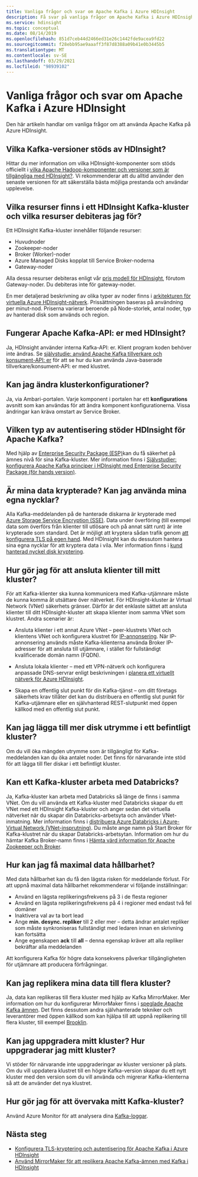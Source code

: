 ```yaml
---
title: Vanliga frågor och svar om Apache Kafka i Azure HDInsight
description: Få svar på vanliga frågor om Apache Kafka i Azure HDInsight, en hanterad Hadoop-moln tjänst.
ms.service: hdinsight
ms.topic: conceptual
ms.date: 08/14/2019
ms.openlocfilehash: 851d7ceb44d2466ed31e26c1442fde9acea9fd22
ms.sourcegitcommit: f28ebb95ae9aaaff3f87d8388a09b41e0b3445b5
ms.translationtype: MT
ms.contentlocale: sv-SE
ms.lasthandoff: 03/29/2021
ms.locfileid: "98939102"
---
```

# <a name="frequently-asked-questions-about-apache-kafka-in-azure-hdinsight"></a>Vanliga frågor och svar om Apache Kafka i Azure HDInsight

Den här artikeln handlar om vanliga frågor om att använda Apache Kafka på Azure HDInsight.

## <a name="what-kafka-versions-are-supported-by-hdinsight"></a>Vilka Kafka-versioner stöds av HDInsight?

Hittar du mer information om vilka HDInsight-komponenter som stöds officiellt i [vilka Apache Hadoop-komponenter och versioner som är tillgängliga med HDInsight?](../hdinsight-component-versioning.md#supported-hdinsight-versions). Vi rekommenderar att du alltid använder den senaste versionen för att säkerställa bästa möjliga prestanda och användar upplevelse.

## <a name="what-resources-are-provided-in-an-hdinsight-kafka-cluster-and-what-resources-am-i-charged-for"></a>Vilka resurser finns i ett HDInsight Kafka-kluster och vilka resurser debiteras jag för?

Ett HDInsight Kafka-kluster innehåller följande resurser:

* Huvudnoder
* Zookeeper-noder
* Broker (Worker)-noder 
* Azure Managed Disks kopplat till Service Broker-noderna
* Gateway-noder

Alla dessa resurser debiteras enligt vår [pris modell för HDInsight](https://azure.microsoft.com/pricing/details/hdinsight/), förutom Gateway-noder. Du debiteras inte för gateway-noder.

En mer detaljerad beskrivning av olika typer av noder finns i [arkitekturen för virtuella Azure HDInsight-nätverk](../hdinsight-virtual-network-architecture.md). Prissättningen baseras på användning per minut-nod. Priserna varierar beroende på Node-storlek, antal noder, typ av hanterad disk som används och region.

## <a name="do-apache-kafka-apis-work-with-hdinsight"></a>Fungerar Apache Kafka-API: er med HDInsight?

Ja, HDInsight använder interna Kafka-API: er. Klient program koden behöver inte ändras. Se [självstudie: använd Apache Kafka tillverkare och konsument-API: er](./apache-kafka-producer-consumer-api.md) för att se hur du kan använda Java-baserade tillverkare/konsument-API: er med klustret.

## <a name="can-i-change-cluster-configurations"></a>Kan jag ändra klusterkonfigurationer?

Ja, via Ambari-portalen. Varje komponent i portalen har ett **konfigurations** avsnitt som kan användas för att ändra komponent konfigurationerna. Vissa ändringar kan kräva omstart av Service Broker.

## <a name="what-type-of-authentication-does-hdinsight-support-for-apache-kafka"></a>Vilken typ av autentisering stöder HDInsight för Apache Kafka?

Med hjälp av [Enterprise Security Package (ESP)](../domain-joined/apache-domain-joined-architecture.md)kan du få säkerhet på ämnes nivå för sina Kafka-kluster. Mer information finns i [Självstudier: konfigurera Apache Kafka principer i HDInsight med Enterprise Security Package (för hands version)](../domain-joined/apache-domain-joined-run-kafka.md).

## <a name="is-my-data-encrypted-can-i-use-my-own-keys"></a>Är mina data krypterade? Kan jag använda mina egna nycklar?

Alla Kafka-meddelanden på de hanterade diskarna är krypterade med [Azure Storage Service Encryption (SSE)](../../storage/common/storage-service-encryption.md). Data under överföring (till exempel data som överförs från klienter till utlösare och på annat sätt runt) är inte krypterade som standard. Det är möjligt att kryptera sådan trafik genom [att konfigurera TLS på egen hand](./apache-kafka-ssl-encryption-authentication.md). Med HDInsight kan du dessutom hantera sina egna nycklar för att kryptera data i vila. Mer information finns i [kund hanterad nyckel disk kryptering](../disk-encryption.md).

## <a name="how-do-i-connect-clients-to-my-cluster"></a>Hur gör jag för att ansluta klienter till mitt kluster?

För att Kafka-klienter ska kunna kommunicera med Kafka-utjämnare måste de kunna komma åt utsättare över nätverket. För HDInsight-kluster är Virtual Network (VNet) säkerhets gränser. Därför är det enklaste sättet att ansluta klienter till ditt HDInsight-kluster att skapa klienter inom samma VNet som klustret. Andra scenarier är:

* Ansluta klienter i ett annat Azure VNet – peer-klustrets VNet och klientens VNet och konfigurera klustret för [IP-annonsering](apache-kafka-connect-vpn-gateway.md#configure-kafka-for-ip-advertising). När IP-annonsering används måste Kafka-klienterna använda Broker IP-adresser för att ansluta till utjämnare, i stället för fullständigt kvalificerade domän namn (FQDN).

* Ansluta lokala klienter – med ett VPN-nätverk och konfigurera anpassade DNS-servrar enligt beskrivningen i [planera ett virtuellt nätverk för Azure HDInsight](../hdinsight-plan-virtual-network-deployment.md).

* Skapa en offentlig slut punkt för din Kafka-tjänst – om ditt företags säkerhets krav tillåter det kan du distribuera en offentlig slut punkt för Kafka-utjämnare eller en självhanterad REST-slutpunkt med öppen källkod med en offentlig slut punkt.

## <a name="can-i-add-more-disk-space-on-an-existing-cluster"></a>Kan jag lägga till mer disk utrymme i ett befintligt kluster?

Om du vill öka mängden utrymme som är tillgängligt för Kafka-meddelanden kan du öka antalet noder. Det finns för närvarande inte stöd för att lägga till fler diskar i ett befintligt kluster.

## <a name="can-a-kafka-cluster-work-with-databricks"></a>Kan ett Kafka-kluster arbeta med Databricks? 

Ja, Kafka-kluster kan arbeta med Databricks så länge de finns i samma VNet. Om du vill använda ett Kafka-kluster med Databricks skapar du ett VNet med ett HDInsight Kafka-kluster och anger sedan det virtuella nätverket när du skapar din Databricks-arbetsyta och använder VNet-inmatning. Mer information finns i [distribuera Azure Databricks i Azure-Virtual Network (VNet-insprutning)](/azure/databricks/administration-guide/cloud-configurations/azure/vnet-inject). Du måste ange namn på Start Broker för Kafka-klustret när du skapar Databricks-arbetsytan. Information om hur du hämtar Kafka Broker-namn finns i [Hämta värd information för Apache Zookeeper och Broker](./apache-kafka-get-started.md#getkafkainfo).

## <a name="how-can-i-have-maximum-data-durability"></a>Hur kan jag få maximal data hållbarhet?

Med data hållbarhet kan du få den lägsta risken för meddelande förlust. För att uppnå maximal data hållbarhet rekommenderar vi följande inställningar:

* Använd en lägsta replikeringsfrekvens på 3 i de flesta regioner
* Använd en lägsta replikeringsfrekvens på 4 i regioner med endast två fel domäner
* Inaktivera val av ta bort lead
* Ange **min. desync. repliker** till 2 eller mer – detta ändrar antalet repliker som måste synkroniseras fullständigt med ledaren innan en skrivning kan fortsätta
* Ange egenskapen **ack** till **all** – denna egenskap kräver att alla repliker bekräftar alla meddelanden

Att konfigurera Kafka för högre data konsekvens påverkar tillgängligheten för utjämnare att producera förfrågningar.

## <a name="can-i-replicate-my-data-to-multiple-clusters"></a>Kan jag replikera mina data till flera kluster?

Ja, data kan replikeras till flera kluster med hjälp av Kafka MirrorMaker. Mer information om hur du konfigurerar MirrorMaker finns i [speglade Apache Kafka ämnen](apache-kafka-mirroring.md). Det finns dessutom andra självhanterade tekniker och leverantörer med öppen källkod som kan hjälpa till att uppnå replikering till flera kluster, till exempel [Brooklin](https://github.com/linkedin/Brooklin/).

## <a name="can-i-upgrade-my-cluster-how-should-i-upgrade-my-cluster"></a>Kan jag uppgradera mitt kluster? Hur uppgraderar jag mitt kluster?

Vi stöder för närvarande inte uppgraderingar av kluster versioner på plats. Om du vill uppdatera klustret till en högre Kafka-version skapar du ett nytt kluster med den version som du vill använda och migrerar Kafka-klienterna så att de använder det nya klustret.

## <a name="how-do-i-monitor-my-kafka-cluster"></a>Hur gör jag för att övervaka mitt Kafka-kluster?

Använd Azure Monitor för att analysera dina [Kafka-loggar](./apache-kafka-log-analytics-operations-management.md).

## <a name="next-steps"></a>Nästa steg

* [Konfigurera TLS-kryptering och autentisering för Apache Kafka i Azure HDInsight](./apache-kafka-ssl-encryption-authentication.md)
* [Använd MirrorMaker för att replikera Apache Kafka-ämnen med Kafka i HDInsight](./apache-kafka-mirroring.md)